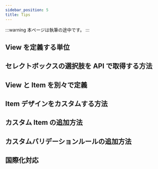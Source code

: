 ```yaml
---
sidebar_position: 5
title: Tips
---
```


:::warning
本ページは執筆の途中です。
:::

## View を定義する単位

## セレクトボックスの選択肢を API で取得する方法

## View と Item を別々で定義

## Item デザインをカスタムする方法

## カスタム Item の追加方法

## カスタムバリデーションルールの追加方法

## 国際化対応
